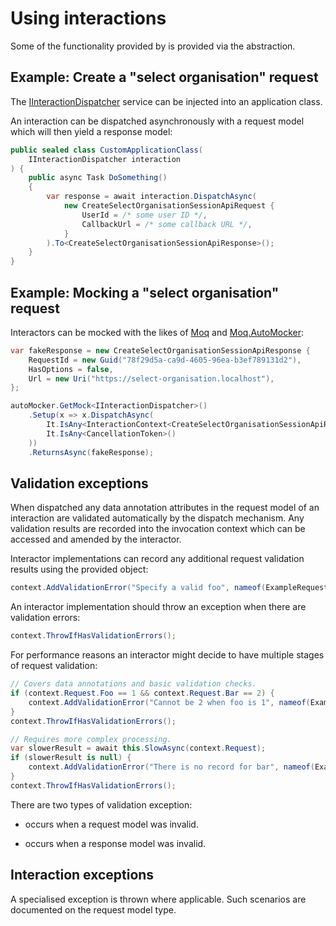 # Using interactions

Some of the functionality provided by [](xref:Dfe.SignIn.PublicApi.Client) is provided via the [](xref:Dfe.SignIn.Base.Framework.IInteractor`1) abstraction.

## Example: Create a "select organisation" request

The [IInteractionDispatcher](xref:Dfe.SignIn.Base.Framework.IInteractionDispatcher) service can be injected into an application class.

An interaction can be dispatched asynchronously with a request model which will then yield a response model:

```csharp
public sealed class CustomApplicationClass(
    IInteractionDispatcher interaction
) {
    public async Task DoSomething()
    {
        var response = await interaction.DispatchAsync(
            new CreateSelectOrganisationSessionApiRequest {
                UserId = /* some user ID */,
                CallbackUrl = /* some callback URL */,
            }
        ).To<CreateSelectOrganisationSessionApiResponse>();
    }
}
```

## Example: Mocking a "select organisation" request

Interactors can be mocked with the likes of [Moq](https://github.com/devlooped/moq) and [Moq.AutoMocker](https://github.com/moq/Moq.AutoMocker):

```csharp
var fakeResponse = new CreateSelectOrganisationSessionApiResponse {
    RequestId = new Guid("78f29d5a-ca9d-4605-96ea-b3ef789131d2"),
    HasOptions = false,
    Url = new Uri("https://select-organisation.localhost"),
};

autoMocker.GetMock<IInteractionDispatcher>()
    .Setup(x => x.DispatchAsync(
        It.IsAny<InteractionContext<CreateSelectOrganisationSessionApiRequest>>(),
        It.IsAny<CancellationToken>()
    ))
    .ReturnsAsync(fakeResponse);
```

## Validation exceptions

When dispatched any data annotation attributes in the request model of an interaction are validated automatically by the dispatch mechanism. Any validation results are recorded into the invocation context which can be accessed and amended by the interactor.

Interactor implementations can record any additional request validation results using the provided [](xref:Dfe.SignIn.Base.Framework.InteractionContext`1) object:

```csharp
context.AddValidationError("Specify a valid foo", nameof(ExampleRequest.Foo));
```

An interactor implementation should throw an exception when there are validation errors:

```csharp
context.ThrowIfHasValidationErrors();
```

For performance reasons an interactor might decide to have multiple stages of request validation:

```csharp
// Covers data annotations and basic validation checks.
if (context.Request.Foo == 1 && context.Request.Bar == 2) {
    context.AddValidationError("Cannot be 2 when foo is 1", nameof(ExampleRequest.Bar));
}
context.ThrowIfHasValidationErrors();

// Requires more complex processing.
var slowerResult = await this.SlowAsync(context.Request);
if (slowerResult is null) {
    context.AddValidationError("There is no record for bar", nameof(ExampleRequest.Bar));
}
context.ThrowIfHasValidationErrors();
```

There are two types of validation exception:

- [](xref:Dfe.SignIn.Base.Framework.InvalidRequestException) occurs when a request model was invalid.

- [](xref:Dfe.SignIn.Base.Framework.InvalidResponseException) occurs when a response model was invalid.

## Interaction exceptions

A specialised [](xref:Dfe.SignIn.Base.Framework.InteractionException) exception is thrown where applicable. Such scenarios are documented on the request model type.
